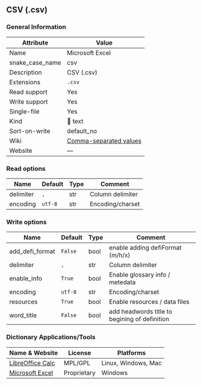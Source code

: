 ## CSV (.csv)

### General Information

| Attribute       | Value                                                                          |
| --------------- | ------------------------------------------------------------------------------ |
| Name            | Microsoft Excel                                                                |
| snake_case_name | csv                                                                            |
| Description     | CSV (.csv)                                                                     |
| Extensions      | `.csv`                                                                         |
| Read support    | Yes                                                                            |
| Write support   | Yes                                                                            |
| Single-file     | Yes                                                                            |
| Kind            | 📝 text                                                                         |
| Sort-on-write   | default_no                                                                     |
| Wiki            | [Comma-separated values](https://en.wikipedia.org/wiki/Comma-separated_values) |
| Website         | ―                                                                              |

### Read options

| Name      | Default | Type | Comment          |
| --------- | ------- | ---- | ---------------- |
| delimiter | `,`     | str  | Column delimiter |
| encoding  | `utf-8` | str  | Encoding/charset |

### Write options

| Name            | Default | Type | Comment                                       |
| --------------- | ------- | ---- | --------------------------------------------- |
| add_defi_format | `False` | bool | enable adding defiFormat (m/h/x)              |
| delimiter       | `,`     | str  | Column delimiter                              |
| enable_info     | `True`  | bool | Enable glossary info / metedata               |
| encoding        | `utf-8` | str  | Encoding/charset                              |
| resources       | `True`  | bool | Enable resources / data files                 |
| word_title      | `False` | bool | add headwords title to begining of definition |



### Dictionary Applications/Tools

| Name & Website                                                         | License     | Platforms           |
| ---------------------------------------------------------------------- | ----------- | ------------------- |
| [LibreOffice Calc](https://www.libreoffice.org/discover/calc/)         | MPL/GPL     | Linux, Windows, Mac |
| [Microsoft Excel](https://www.microsoft.com/en-us/microsoft-365/excel) | Proprietary | Windows             |
